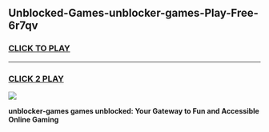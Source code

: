 
## Unblocked-Games-unblocker-games-Play-Free-6r7qv
<h3>
<a href="https://premium76.site?title=unblocker-games&ref=10A">CLICK TO PLAY</a></h3>
<hr>

<h3>
<a href="https://premium76.site?title=unblocker-games&ref=10A">CLICK 2 PLAY</a>
  
</h3>

<a href="https://premium76.site?title=unblocker-games&ref=10A"><img src="https://clearcache.store/games.png"></a>


**unblocker-games games unblocked: Your Gateway to Fun and Accessible Online Gaming**
